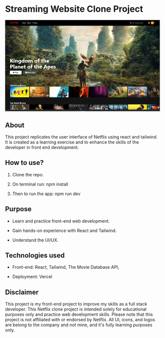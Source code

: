 # Streaming Website Clone Project

![Netflix Clone](public/netflix.png)

## About
This project replicates the user interface of Netflix using react and tailwind. It is created as a learning exercise and to enhance the skills of the developer in front end development.

## How to use?
1. Clone the repo.

2. On terminal run: npm install

3. Then to run the app: npm run dev

## Purpose
- Learn and practice front-end web development.

- Gain hands-on experience with React and Tailwind.

- Understand the UI/UX.

## Technologies used 
- Front-end: React, Tailwind, The Movie Database API,

- Deployment: Vercel

## Disclaimer
This project is my front-end project to improve my skills as a full stack developer. This Netflix clone project is intended solely for educational purposes only and practice web development skills. Please note that this project is not affiliated with or endorsed by Netflix. All UI, icons, and logos are belong to the company and not mine, and it's fully learning purposes only.


